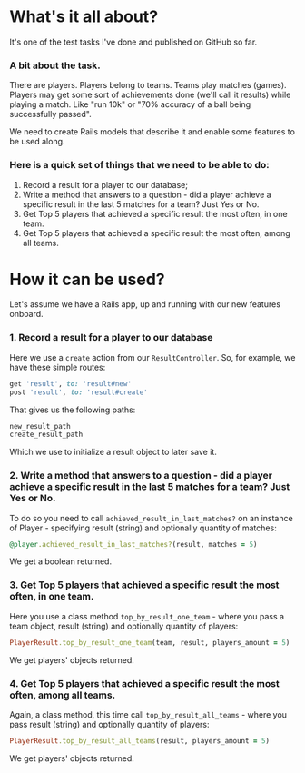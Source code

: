 # What's it all about?
It's one of the test tasks I've done and published on GitHub so far.

### A bit about the task.
There are players. Players belong to teams. Teams play matches (games).
Players may get some sort of achievements done (we'll call it results) while playing a match. Like "run 10k" or "70% accuracy of a ball being successfully passed".

We need to create Rails models that describe it and enable some features to be used along.

### Here is a quick set of things that we need to be able to do:
1. Record a result for a player to our database;
2. Write a method that answers to a question - did a player achieve a specific result in the last 5 matches for a team? Just Yes or No.
3. Get Top 5 players that achieved a specific result the most often, in one team.
4. Get Top 5 players that achieved a specific result the most often, among all teams.

# How it can be used?
Let's assume we have a Rails app, up and running with our new features onboard.

### 1. Record a result for a player to our database

Here we use a `create` action from our `ResultController`.
So, for example, we have these simple routes:
```ruby
get 'result', to: 'result#new'
post 'result', to: 'result#create'
```
That gives us the following paths:
```ruby
new_result_path
create_result_path
```
Which we use to initialize a result object to later save it.

### 2. Write a method that answers to a question - did a player achieve a specific result in the last 5 matches for a team? Just Yes or No.

To do so you need to call `achieved_result_in_last_matches?` on an instance of Player - specifying result (string) and optionally quantity of matches:
```ruby
@player.achieved_result_in_last_matches?(result, matches = 5)
```
We get a boolean returned.


### 3. Get Top 5 players that achieved a specific result the most often, in one team.
Here you use a class method `top_by_result_one_team` - where you pass a team object, result (string) and optionally quantity of players:
```ruby
PlayerResult.top_by_result_one_team(team, result, players_amount = 5)
```
We get players' objects returned.

### 4. Get Top 5 players that achieved a specific result the most often, among all teams.
Again, a class method, this time call `top_by_result_all_teams` - where you pass result (string) and optionally quantity of players:
```ruby
PlayerResult.top_by_result_all_teams(result, players_amount = 5)
```
We get players' objects returned.
